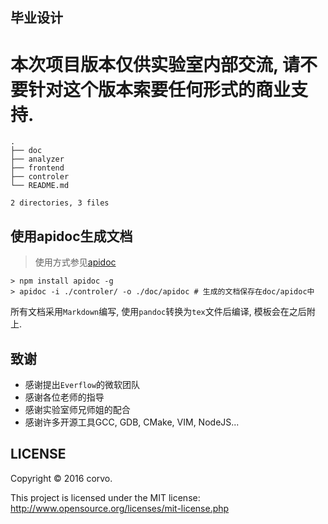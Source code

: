 ## 毕业设计


# 本次项目版本仅供实验室内部交流, 请不要针对这个版本索要任何形式的商业支持.


```
.
├── doc
├── analyzer
├── frontend
├── controler
└── README.md

2 directories, 3 files
```

## 使用apidoc生成文档

> 使用方式参见[apidoc](http://apidocjs.com)

```
> npm install apidoc -g
> apidoc -i ./controler/ -o ./doc/apidoc # 生成的文档保存在doc/apidoc中
```


所有文档采用`Markdown`编写, 使用`pandoc`转换为`tex`文件后编译, 模板会在之后附上.



## 致谢

- 感谢提出`Everflow`的微软团队
- 感谢各位老师的指导
- 感谢实验室师兄师姐的配合
- 感谢许多开源工具GCC, GDB, CMake, VIM, NodeJS...

## LICENSE

Copyright © 2016 corvo.

This project is licensed under the MIT license: http://www.opensource.org/licenses/mit-license.php
